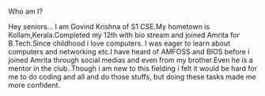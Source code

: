 Who am I?


 Hey seniors...
    I am Govind Krishna of S1 CSE.My hometown is Kollam,Kerala.Completed my 12th with bio stream and joined Amrita for B.Tech.Since childhood i love computers.
    I was eager to learn about computers and networking etc.I have heard of AMFOSS and BIOS before i joined Amrita through social medias and even from my brother.Even he     is a mentor in the club..Though i am new to this fielding i felt it would be hard for me to do coding and all and do those stuffs, but doing these tasks made me more     confident.
